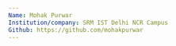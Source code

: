 ```yaml
---
Name: Mohak Purwar
Institution/company: SRM IST Delhi NCR Campus
Github: https://github.com/mohakpurwar
---
```

